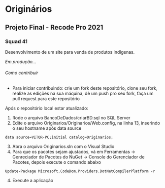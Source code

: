 # Originários
## Projeto Final - Recode Pro 2021
### Squad 41

Desenvolvimento de um site para venda de produtos indígenas.

*Em produção...*

###### Como contribuir
- Para iniciar contribuindo: crie um fork deste repositório, clone seu fork, realize as edições na sua máquina, dê um push pro seu fork, faça um pull request para este repositório

Após o repositório local estar atualizado:

1. Rode o arquivo BancoDeDados/criarBD.sql no SQL Server
2. Edite o arquivo Originarios/Originarios/Web.config, na linha 13, inserindo o seu hostname após data source
```
data source=VITOR-PC;initial catalog=Originarios;
```
3. Abra o arquivo Originarios.sln com o Visual Studio
4. Para que os pacotes sejam ajustados, vá em Ferramentas -> Genreciador de Pacotes do NuGet -> Console do Gerenciador de Pacotes, depois execute o comando abaixo
```
Update-Package Microsoft.CodeDom.Providers.DotNetCompilerPlatform -r
```
4. Execute a aplicação